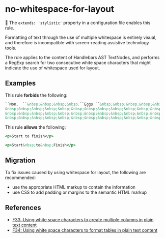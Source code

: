 # no-whitespace-for-layout

:nail_care: The `extends: 'stylistic'` property in a configuration file enables this rule.

Formatting of text through the use of multiple whitespace is entirely visual, and therefore is incompatible with screen-reading assistive technology tools.

The rule applies to the content of Handlebars AST TextNodes, and performs a RegExp search for two consecutive white space characters that might indicate the use of whitespace used for layout.

## Examples

This rule **forbids** the following:

```hbs
``Mon.  ``&nbsp;&nbsp;&nbsp;&nbsp;``Eggs ``&nbsp;&nbsp;&nbsp;&nbsp;&nbsp;&nbsp;&nbsp;&nbsp;&nbsp;&nbsp;&nbsp;&nbsp;&nbsp;``Tomato soup``&nbsp;&nbsp;&nbsp;&nbsp;&nbsp;``House salad``<br>
&nbsp;&nbsp;&nbsp;&nbsp;&nbsp;&nbsp;&nbsp;&nbsp;&nbsp;&nbsp;&nbsp;&nbsp;&nbsp;&nbsp;&nbsp;``Bacon``&nbsp;&nbsp;&nbsp;&nbsp;&nbsp;&nbsp;&nbsp;&nbsp;&nbsp;&nbsp;&nbsp;&nbsp;&nbsp;``Hamburger``&nbsp;&nbsp;&nbsp;&nbsp;&nbsp;&nbsp;&nbsp;&nbsp;``Fried chicken``<br>
&nbsp;&nbsp;&nbsp;&nbsp;&nbsp;&nbsp;&nbsp;&nbsp;&nbsp;&nbsp;&nbsp;&nbsp;&nbsp;&nbsp;&nbsp;``Toast``&nbsp;&nbsp;&nbsp;&nbsp;&nbsp;&nbsp;&nbsp;&nbsp;&nbsp;&nbsp;&nbsp;&nbsp;&nbsp;``Onion rings``&nbsp;&nbsp;&nbsp;&nbsp;``Green beans``<br>
&nbsp;&nbsp;&nbsp;&nbsp;&nbsp;&nbsp;&nbsp;&nbsp;&nbsp;&nbsp;&nbsp;&nbsp;&nbsp;&nbsp;&nbsp;``Cookie``&nbsp;&nbsp;&nbsp;&nbsp;&nbsp;&nbsp;&nbsp;&nbsp;&nbsp;&nbsp;&nbsp;``Mashed potatoes``
```

This rule **allows** the following:

```hbs
<p>Start to finish</p>
```

```hbs
<p>Start&nbsp;to&nbsp;Finish</p>
```

## Migration

To fix issues caused by using whitespace for layout, the following are recommended:

* use the appropriate HTML markup to contain the information
* use CSS to add padding or margins to the semantic HTML markup

## References

* [F33: Using white space characters to create multiple columns in plain text content](https://www.w3.org/TR/WCAG20-TECHS/failures.html#F33)
* [F34: Using white space characters to format tables in plain text content](https://www.w3.org/TR/WCAG20-TECHS/failures.html#F34)
